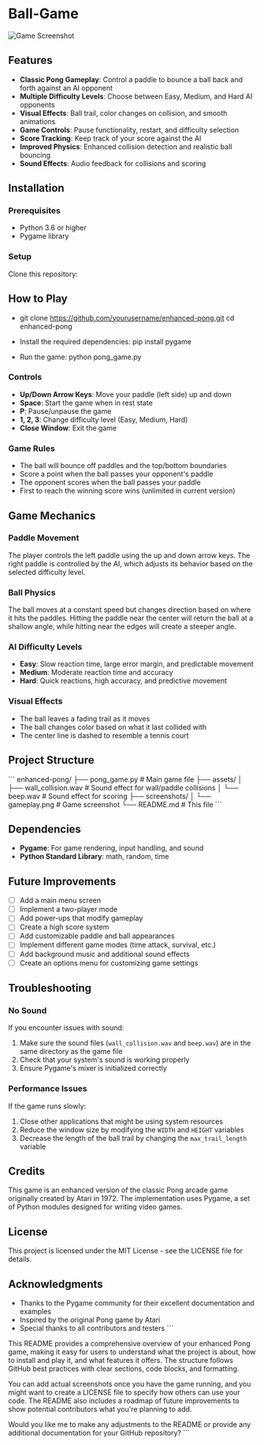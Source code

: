 # Ball-Game

![Game Screenshot](screenshots/gameplay.png)

## Features

- **Classic Pong Gameplay**: Control a paddle to bounce a ball back and forth against an AI opponent
- **Multiple Difficulty Levels**: Choose between Easy, Medium, and Hard AI opponents
- **Visual Effects**: Ball trail, color changes on collision, and smooth animations
- **Game Controls**: Pause functionality, restart, and difficulty selection
- **Score Tracking**: Keep track of your score against the AI
- **Improved Physics**: Enhanced collision detection and realistic ball bouncing
- **Sound Effects**: Audio feedback for collisions and scoring

## Installation

### Prerequisites
- Python 3.6 or higher
- Pygame library

### Setup
Clone this repository:

## How to Play
- git clone https://github.com/yourusername/enhanced-pong.git
cd enhanced-pong

- Install the required dependencies:
pip install pygame

- Run the game:
python pong_game.py

### Controls
- **Up/Down Arrow Keys**: Move your paddle (left side) up and down
- **Space**: Start the game when in rest state
- **P**: Pause/unpause the game
- **1, 2, 3**: Change difficulty level (Easy, Medium, Hard)
- **Close Window**: Exit the game

### Game Rules
- The ball will bounce off paddles and the top/bottom boundaries
- Score a point when the ball passes your opponent's paddle
- The opponent scores when the ball passes your paddle
- First to reach the winning score wins (unlimited in current version)

## Game Mechanics

### Paddle Movement
The player controls the left paddle using the up and down arrow keys. The right paddle is controlled by the AI, which adjusts its behavior based on the selected difficulty level.

### Ball Physics
The ball moves at a constant speed but changes direction based on where it hits the paddles. Hitting the paddle near the center will return the ball at a shallow angle, while hitting near the edges will create a steeper angle.

### AI Difficulty Levels
- **Easy**: Slow reaction time, large error margin, and predictable movement
- **Medium**: Moderate reaction time and accuracy
- **Hard**: Quick reactions, high accuracy, and predictive movement

### Visual Effects
- The ball leaves a fading trail as it moves
- The ball changes color based on what it last collided with
- The center line is dashed to resemble a tennis court

## Project Structure

\`\`\`
enhanced-pong/
├── pong_game.py       # Main game file
├── assets/
│   ├── wall_collision.wav  # Sound effect for wall/paddle collisions
│   └── beep.wav            # Sound effect for scoring
├── screenshots/
│   └── gameplay.png        # Game screenshot
└── README.md               # This file
\`\`\`

## Dependencies

- **Pygame**: For game rendering, input handling, and sound
- **Python Standard Library**: math, random, time

## Future Improvements

- [ ] Add a main menu screen
- [ ] Implement a two-player mode
- [ ] Add power-ups that modify gameplay
- [ ] Create a high score system
- [ ] Add customizable paddle and ball appearances
- [ ] Implement different game modes (time attack, survival, etc.)
- [ ] Add background music and additional sound effects
- [ ] Create an options menu for customizing game settings

## Troubleshooting

### No Sound
If you encounter issues with sound:
1. Make sure the sound files (`wall_collision.wav` and `beep.wav`) are in the same directory as the game file
2. Check that your system's sound is working properly
3. Ensure Pygame's mixer is initialized correctly

### Performance Issues
If the game runs slowly:
1. Close other applications that might be using system resources
2. Reduce the window size by modifying the `WIDTH` and `HEIGHT` variables
3. Decrease the length of the ball trail by changing the `max_trail_length` variable

## Credits

This game is an enhanced version of the classic Pong arcade game originally created by Atari in 1972. The implementation uses Pygame, a set of Python modules designed for writing video games.

## License

This project is licensed under the MIT License - see the LICENSE file for details.

## Acknowledgments

- Thanks to the Pygame community for their excellent documentation and examples
- Inspired by the original Pong game by Atari
- Special thanks to all contributors and testers
\`\`\`

This README provides a comprehensive overview of your enhanced Pong game, making it easy for users to understand what the project is about, how to install and play it, and what features it offers. The structure follows GitHub best practices with clear sections, code blocks, and formatting.

You can add actual screenshots once you have the game running, and you might want to create a LICENSE file to specify how others can use your code. The README also includes a roadmap of future improvements to show potential contributors what you're planning to add.

Would you like me to make any adjustments to the README or provide any additional documentation for your GitHub repository?
\`\`\`


